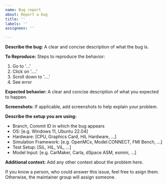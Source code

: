 ```yaml
---
name: Bug report
about: Report a bug
title: ''
labels: ''
assignees: ''

---
```


**Describe the bug:**
A clear and concise description of what the bug is.

**To Reproduce:**
Steps to reproduce the behavior:
1. Go to '...'
2. Click on '....'
3. Scroll down to '....'
4. See error

**Expected behavior:**
A clear and concise description of what you expected to happen.

**Screenshots:**
If applicable, add screenshots to help explain your problem.

**Describe the setup you are using:**
- Branch, Commit ID in which the bug appears
- OS: [e.g. Windows 11, Ubuntu 22.04]
- Hardware: [CPU, Graphics Card, HiL Hardware, ...]
- Simulation Framework: [e.g. OpenMCx, Model.CONNECT, FMI Bench, ...]
- Test Setup: [SiL, HiL, ViL, ...]
- Model Input: [e.g. CarMaker, Carla, dSpace ASM, esmini, ...]

**Additional context:**
Add any other context about the problem here.

If you know a person, who could answer this issue, feel free to asign them. Otherwise, the maintainer group will assign someone.
